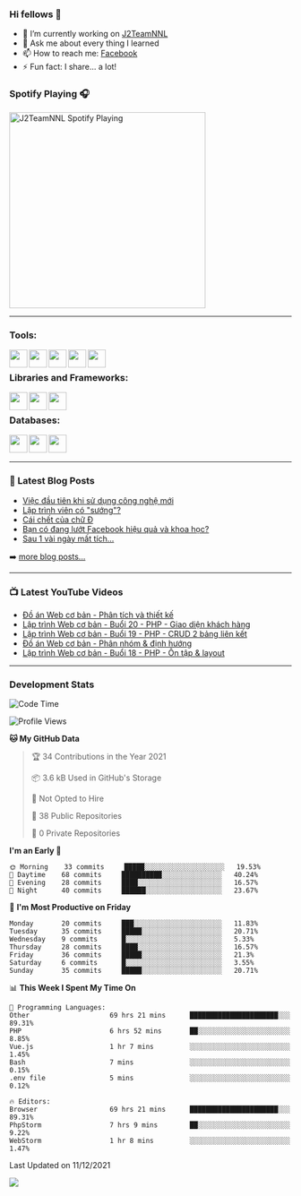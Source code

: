 ### Hi fellows 👋

- 🔭 I’m currently working on [J2TeamNNL]
- 💬 Ask me about every thing I learned
- 📫 How to reach me: [Facebook]
- ⚡ Fun fact: I share... a lot!


### Spotify Playing 🎧
[<img src="https://spotify-playing-git-master.j2teamnnl.vercel.app/api/spotify-playing" alt="J2TeamNNL Spotify Playing" width="350" />](https://open.spotify.com/user/31ghget3jspvgpjwbv5pcwli3smab)

---

### Tools:
<img align='left' height="32" width="32" src="https://cdn.jsdelivr.net/npm/simple-icons@4.8.0/icons/sublimetext.svg" />
<img align='left' height="32" width="32" src="https://cdn.jsdelivr.net/npm/simple-icons@4.8.0/icons/phpstorm.svg" />
<img align='left' height="32" width="32" src="https://cdn.jsdelivr.net/npm/simple-icons@4.8.0/icons/xampp.svg" />
<img align='left' height="32" width="32" src="https://cdn.jsdelivr.net/npm/simple-icons@4.8.0/icons/laragon.svg" />
<img align='left' height="32" width="32" src="https://cdn.jsdelivr.net/npm/simple-icons@4.8.0/icons/docker.svg" />
<br>

### Libraries and Frameworks:
<img align='left' height="32" width="32" src="https://cdn.jsdelivr.net/npm/simple-icons@4.8.0/icons/jquery.svg" />
<img align='left' height="32" width="32" src="https://cdn.jsdelivr.net/npm/simple-icons@4.8.0/icons/laravel.svg" />
<img align='left' height="32" width="32" src="https://cdn.jsdelivr.net/npm/simple-icons@4.8.0/icons/nuxt-dot-js.svg" />
<br>

### Databases:
<img align='left' height="32" width="32" src="https://cdn.jsdelivr.net/npm/simple-icons@4.8.0/icons/mysql.svg" />
<img align='left' height="32" width="32" src="https://cdn.jsdelivr.net/npm/simple-icons@4.8.0/icons/postgresql.svg" />
<img align='left' height="32" width="32" src="https://cdn.jsdelivr.net/npm/simple-icons@4.8.0/icons/elasticsearch.svg" />

<br>
<br>

---

### 📕 Latest Blog Posts
<!-- BLOG-POST-LIST:START -->
- [Việc đầu tiên khi sử dụng công nghệ mới](https://j2teamnnl.blogspot.com/2020/07/viec-au-tien-khi-su-dung-cong-nghe-moi.html)
- [Lập trình viên có &quot;sướng&quot;?](https://j2teamnnl.blogspot.com/2020/03/lap-trinh-vien-co.html)
- [Cái chết của chữ Đ](https://j2teamnnl.blogspot.com/2020/01/cai-chet-cua-chu.html)
- [Bạn có đang lướt Facebook hiệu quả và khoa học?](https://j2teamnnl.blogspot.com/2019/08/ban-co-ang-luot-web-hieu-qua-va-khoa-hoc.html)
- [Sau 1 vài ngày mất tích...](https://j2teamnnl.blogspot.com/2019/08/sau-1-vai-ngay-mat-tich.html)
<!-- BLOG-POST-LIST:END -->
➡️ [more blog posts...](https://j2teamnnl.blogspot.com)

---

### 📺 Latest YouTube Videos
<!-- YOUTUBE:START -->
- [Đồ án Web cơ bản - Phân tích và thiết kế](https://www.youtube.com/watch?v=5o3BugEmhLk)
- [Lập trình Web cơ bản - Buổi 20 - PHP - Giao diện khách hàng](https://www.youtube.com/watch?v=cEwux79AiKw)
- [Lập trình Web cơ bản - Buổi 19 - PHP - CRUD 2 bảng liên kết](https://www.youtube.com/watch?v=MemEhFGO2X0)
- [Đồ án Web cơ bản - Phân nhóm &amp; định hướng](https://www.youtube.com/watch?v=pOzcjuEaXVI)
- [Lập trình Web cơ bản - Buổi 18 - PHP - Ôn tập &amp; layout](https://www.youtube.com/watch?v=Wlo5aQw2UeI)
<!-- YOUTUBE:END -->

---
### Development Stats
<!--START_SECTION:waka-->
![Code Time](http://img.shields.io/badge/Code%20Time-2%2C115%20hrs%2023%20mins-blue)

![Profile Views](http://img.shields.io/badge/Profile%20Views-15-blue)

**🐱 My GitHub Data** 

> 🏆 34 Contributions in the Year 2021
 > 
> 📦 3.6 kB Used in GitHub's Storage 
 > 
> 🚫 Not Opted to Hire
 > 
> 📜 38 Public Repositories 
 > 
> 🔑 0 Private Repositories  
 > 
**I'm an Early 🐤** 

```text
🌞 Morning    33 commits     █████░░░░░░░░░░░░░░░░░░░░   19.53% 
🌆 Daytime    68 commits     ██████████░░░░░░░░░░░░░░░   40.24% 
🌃 Evening    28 commits     ████░░░░░░░░░░░░░░░░░░░░░   16.57% 
🌙 Night      40 commits     ██████░░░░░░░░░░░░░░░░░░░   23.67%

```
📅 **I'm Most Productive on Friday** 

```text
Monday       20 commits     ███░░░░░░░░░░░░░░░░░░░░░░   11.83% 
Tuesday      35 commits     █████░░░░░░░░░░░░░░░░░░░░   20.71% 
Wednesday    9 commits      █░░░░░░░░░░░░░░░░░░░░░░░░   5.33% 
Thursday     28 commits     ████░░░░░░░░░░░░░░░░░░░░░   16.57% 
Friday       36 commits     █████░░░░░░░░░░░░░░░░░░░░   21.3% 
Saturday     6 commits      █░░░░░░░░░░░░░░░░░░░░░░░░   3.55% 
Sunday       35 commits     █████░░░░░░░░░░░░░░░░░░░░   20.71%

```


📊 **This Week I Spent My Time On** 

```text
💬 Programming Languages: 
Other                    69 hrs 21 mins      ██████████████████████░░░   89.31% 
PHP                      6 hrs 52 mins       ██░░░░░░░░░░░░░░░░░░░░░░░   8.85% 
Vue.js                   1 hr 7 mins         ░░░░░░░░░░░░░░░░░░░░░░░░░   1.45% 
Bash                     7 mins              ░░░░░░░░░░░░░░░░░░░░░░░░░   0.15% 
.env file                5 mins              ░░░░░░░░░░░░░░░░░░░░░░░░░   0.12%

🔥 Editors: 
Browser                  69 hrs 21 mins      ██████████████████████░░░   89.31% 
PhpStorm                 7 hrs 9 mins        ██░░░░░░░░░░░░░░░░░░░░░░░   9.22% 
WebStorm                 1 hr 8 mins         ░░░░░░░░░░░░░░░░░░░░░░░░░   1.47%

```


 Last Updated on 11/12/2021
<!--END_SECTION:waka-->

<img align="left" src="https://github-readme-stats-git-master.j2teamnnl.vercel.app/api?username=J2TeamNNL&show_icons=true&hide_border=true" />


[J2TeamNNL]: https://j2teamnnl.com/
[Facebook]: https://fb.me/j2teamnnl
